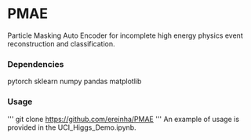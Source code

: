 # PMAE
Particle Masking Auto Encoder for incomplete high energy physics event reconstruction and classification.

### Dependencies
pytorch
sklearn
numpy
pandas
matplotlib

### Usage
'''
git clone https://github.com/ereinha/PMAE
'''
An example of usage is provided in the UCI_Higgs_Demo.ipynb.
